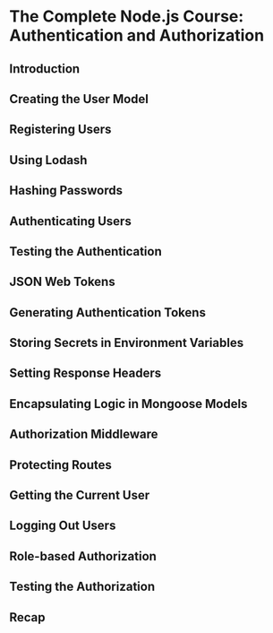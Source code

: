 # The Complete Node.js Course: Authentication and Authorization

## Introduction

## Creating the User Model

## Registering Users

## Using Lodash

## Hashing Passwords

## Authenticating Users

## Testing the Authentication

## JSON Web Tokens

## Generating Authentication Tokens

## Storing Secrets in Environment Variables

## Setting Response Headers

## Encapsulating Logic in Mongoose Models

## Authorization Middleware

## Protecting Routes

## Getting the Current User

## Logging Out Users

## Role-based Authorization

## Testing the Authorization

## Recap
